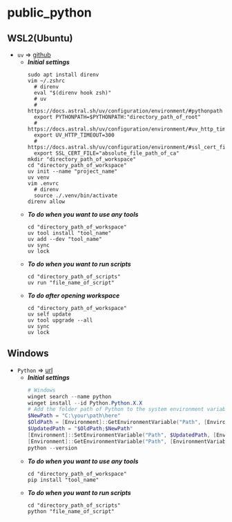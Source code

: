 # public_python
## WSL2(Ubuntu)
  * `uv` => [github](https://github.com/astral-sh/uv)
    * ***Initial settings***
      ```Shell
      sudo apt install direnv
      vim ~/.zshrc
        # direnv
        eval "$(direnv hook zsh)"
        # uv
        # https://docs.astral.sh/uv/configuration/environment/#pythonpath
        export PYTHONPATH=$PYTHONPATH:"directory_path_of_root"
        # https://docs.astral.sh/uv/configuration/environment/#uv_http_timeout
        export UV_HTTP_TIMEOUT=300
        # https://docs.astral.sh/uv/configuration/environment/#ssl_cert_file
        export SSL_CERT_FILE="absolute_file_path_of_ca"
      mkdir "directory_path_of_workspace"
      cd "directory_path_of_workspace"
      uv init --name "project_name"
      uv venv
      vim .envrc
        # direnv
        source ./.venv/bin/activate
      direnv allow
      ```
    * ***To do when you want to use any tools***
      ```Shell
      cd "directory_path_of_workspace"
      uv tool install "tool_name"
      uv add --dev "tool_name"
      uv sync
      uv lock
      ```
    * ***To do when you want to run scripts***
      ```Shell
      cd "directory_path_of_scripts"
      uv run "file_name_of_script"
      ```
    * ***To do after opening workspace***
      ```Shell
      cd "directory_path_of_workspace"
      uv self update
      uv tool upgrade --all
      uv sync
      uv lock
      ```
## Windows
  * `Python` => [url](https://www.python.org/)
    * ***Initial settings***
      ```PowerShell
      # Windows
      winget search --name python
      winget install --id Python.Python.X.X
      # Add the folder path of Python to the system environment variable PATH.
      $NewPath = "C:\your\path\here"
      $OldPath = [Environment]::GetEnvironmentVariable("Path", [EnvironmentVariableTarget]::Machine)
      $UpdatedPath = "$OldPath;$NewPath"
      [Environment]::SetEnvironmentVariable("Path", $UpdatedPath, [EnvironmentVariableTarget]::Machine)
      [Environment]::GetEnvironmentVariable("Path", [EnvironmentVariableTarget]::Machine)
      python --version
      ```
    * ***To do when you want to use any tools***
      ```Shell
      cd "directory_path_of_workspace"
      pip install "tool_name"
      ```
    * ***To do when you want to run scripts***
      ```Shell
      cd "directory_path_of_scripts"
      python "file_name_of_script"
      ```
